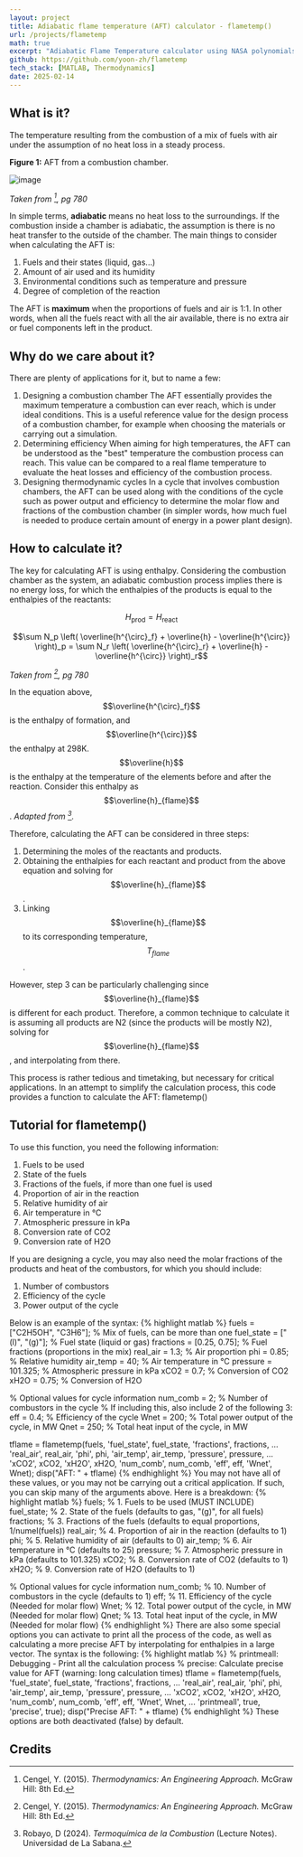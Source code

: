 ```yaml
---
layout: project
title: Adiabatic flame temperature (AFT) calculator - flametemp()
url: /projects/flametemp
math: true
excerpt: "Adiabatic Flame Temperature calculator using NASA polynomials..."
github: https://github.com/yoon-zh/flametemp
tech_stack: [MATLAB, Thermodynamics]
date: 2025-02-14
---
```


## What is it?

The temperature resulting from the combustion of a mix of fuels with air under the assumption of no heat loss in a steady process.

**Figure 1:** AFT from a combustion chamber.

![image](https://github.com/user-attachments/assets/b2c00af6-0b87-471b-9bdf-b8abb648647f)

*Taken from [^1], pg 780*

In simple terms, **adiabatic** means no heat loss to the surroundings. If the combustion inside a chamber is adiabatic, the assumption is there is no heat transfer to the outside of the chamber.
The main things to consider when calculating the AFT is:

1. Fuels and their states (liquid, gas...)
2. Amount of air used and its humidity
3. Environmental conditions such as temperature and pressure
4. Degree of completion of the reaction

The AFT is **maximum** when the proportions of fuels and air is 1:1. In other words, when all the fuels react with all the air available, there is no extra air or fuel components left in the product.

## Why do we care about it?

There are plenty of applications for it, but to name a few:

1. Designing a combustion chamber
The AFT essentially provides the maximum temperature a combustion can ever reach, which is under ideal conditions. This is a useful reference value for the design process of a combustion chamber, for example when choosing the materials or carrying out a simulation.
2. Determining efficiency
When aiming for high temperatures, the AFT can be understood as the "best" temperature the combustion process can reach. This value can be compared to a real flame temperature to evaluate the heat losses and efficiency of the combustion process.
3. Designing thermodynamic cycles
In a cycle that involves combustion chambers, the AFT can be used along with the conditions of the cycle such as power output and efficiency to determine the molar flow and fractions of the combustion chamber (in simpler words, how much fuel is needed to produce certain amount of energy in a power plant design).

## How to calculate it?

The key for calculating AFT is using enthalpy. Considering the combustion chamber as the system, an adiabatic combustion process implies there is no energy loss, for which the enthalpies of the products is equal to the enthalpies of the reactants:

<!--![image](https://github.com/user-attachments/assets/dbd67560-970f-4bb2-8248-c25c8eb43f84)-->

$$H_{\text{prod}} = H_{\text{react}}$$

$$\sum N_p \left( \overline{h^{\circ}_f} + \overline{h} - \overline{h^{\circ}} \right)_p = \sum N_r \left( \overline{h^{\circ}_r} + \overline{h} - \overline{h^{\circ}} \right)_r$$

*Taken from [^1], pg 780*

In the equation above, $$\overline{h^{\circ}_f}$$ is the enthalpy of formation, and $$\overline{h^{\circ}}$$ the enthalpy at 298K. $$\overline{h}$$ is the enthalpy at the temperature of the elements before and after the reaction. Consider this enthalpy as $$\overline{h}_{flame}$$. *Adapted from [^2].*

Therefore, calculating the AFT can be considered in three steps:
1. Determining the moles of the reactants and products.
2. Obtaining the enthalpies for each reactant and product from the above equation and solving for $$\overline{h}_{flame}$$.
3. Linking $$\overline{h}_{flame}$$ to its corresponding temperature, $$T_{flame}$$.

However, step 3 can be particularly challenging since $$\overline{h}_{flame}$$ is different for each product. Therefore, a common technique to calculate it is assuming all products are N2 (since the products will be mostly N2), solving for $$\overline{h}_{flame}$$, and interpolating from there.

This process is rather tedious and timetaking, but necessary for critical applications. In an attempt to simplify the calculation process, this code provides a function to calculate the AFT: flametemp()

## Tutorial for flametemp()

To use this function, you need the following information:
1. Fuels to be used
2. State of the fuels
3. Fractions of the fuels, if more than one fuel is used
4. Proportion of air in the reaction 
5. Relative humidity of air
6. Air temperature in °C
7. Atmospheric pressure in kPa
8. Conversion rate of CO2
9. Conversion rate of H2O

If you are designing a cycle, you may also need the molar fractions of the products and heat of the combustors, for which you should include:

1. Number of combustors
2. Efficiency of the cycle
3. Power output of the cycle

Below is an example of the syntax:
{% highlight matlab %}
fuels = ["C2H5OH", "C3H6"];     % Mix of fuels, can be more than one
fuel_state = ["(l)", "(g)"];    % Fuel state (liquid or gas)
fractions = [0.25, 0.75];       % Fuel fractions (proportions in the mix)
real_air = 1.3;                 % Air proportion
phi = 0.85;                     % Relative humidity
air_temp = 40;                  % Air temperature in °C
pressure = 101.325;             % Atmospheric pressure in kPa
xCO2 = 0.7;                     % Conversion of CO2
xH2O = 0.75;                    % Conversion of H2O

% Optional values for cycle information
num_comb = 2;                   % Number of combustors in the cycle
% If including this, also include 2 of the following 3:
eff = 0.4;                      % Efficiency of the cycle
Wnet = 200;                     % Total power output of the cycle, in MW
Qnet = 250;                     % Total heat input of the cycle, in MW


tflame = flametemp(fuels, 'fuel_state', fuel_state, 'fractions', fractions, ...
    'real_air', real_air, 'phi', phi, 'air_temp', air_temp, 'pressure', pressure, ...
    'xCO2', xCO2, 'xH2O', xH2O, 'num_comb', num_comb, 'eff', eff, 'Wnet', Wnet);
disp("AFT: " + tflame)
{% endhighlight %}
You may not have all of these values, or you may not be carrying out a critical application. If such, you can skip many of the arguments above. Here is a breakdown:
{% highlight matlab %}
fuels;      % 1. Fuels to be used (MUST INCLUDE)
fuel_state; % 2. State of the fuels (defaults to gas, "(g)", for all fuels)
fractions;  % 3. Fractions of the fuels (defaults to equal proportions, 1/numel(fuels))
real_air;   % 4. Proportion of air in the reaction (defaults to 1)
phi;        % 5. Relative humidity of air (defaults to 0)
air_temp;   % 6. Air temperature in °C (defaults to 25)
pressure;   % 7. Atmospheric pressure in kPa (defaults to 101.325)
xCO2;       % 8. Conversion rate of CO2 (defaults to 1)
xH2O;       % 9. Conversion rate of H2O (defaults to 1)

% Optional values for cycle information
num_comb;   % 10. Number of combustors in the cycle (defaults to 1)
eff;        % 11. Efficiency of the cycle (Needed for molar flow)
Wnet;       % 12. Total power output of the cycle, in MW (Needed for molar flow)
Qnet;       % 13. Total heat input of the cycle, in MW (Needed for molar flow)
{% endhighlight %}
There are also some special options you can activate to print all the process of the code, as well as calculating a more precise AFT by interpolating for enthalpies in a large vector. The syntax is the following:
{% highlight matlab %}
% printmeall: Debugging - Print all the calculation process
% precise: Calculate precise value for AFT (warning: long calculation times)
tflame = flametemp(fuels, 'fuel_state', fuel_state, 'fractions', fractions, ...
    'real_air', real_air, 'phi', phi, 'air_temp', air_temp, 'pressure', pressure, ...
    'xCO2', xCO2, 'xH2O', xH2O, 'num_comb', num_comb, 'eff', eff, 'Wnet', Wnet, ...
    'printmeall', true, 'precise', true);
disp("Precise AFT: " + tflame)
{% endhighlight %}
These options are both deactivated (false) by default.

## Credits

[^1]: Cengel, Y. (2015). _Thermodynamics: An Engineering Approach._ McGraw Hill: 8th Ed. 
[^2]: Robayo, D (2024). _Termoquímica de la Combustion_ (Lecture Notes). Universidad de La Sabana.

<!--Written by Jorge Porras (2025)-->
